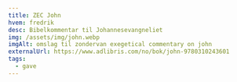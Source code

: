 ```yaml
---
title: ZEC John
hvem: fredrik
desc: Bibelkommentar til Johannesevangneliet
img: /assets/img/john.webp
imgAlt: omslag til zondervan exegetical commentary on john
externalUrl: https://www.adlibris.com/no/bok/john-9780310243601
tags:
  - gave
---
```

